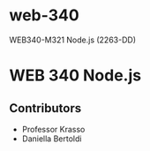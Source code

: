 # web-340
WEB340-M321 Node.js (2263-DD)
# WEB 340 Node.js

## Contributors
- Professor Krasso
- Daniella Bertoldi
